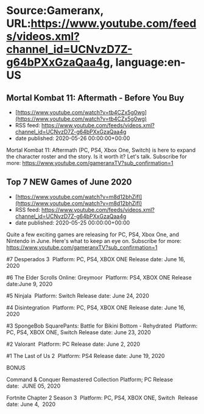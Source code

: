 # Source:Gameranx, URL:https://www.youtube.com/feeds/videos.xml?channel_id=UCNvzD7Z-g64bPXxGzaQaa4g, language:en-US

## Mortal Kombat 11: Aftermath - Before You Buy
 - [https://www.youtube.com/watch?v=tb4CZx5g0wg](https://www.youtube.com/watch?v=tb4CZx5g0wg)
 - RSS feed: https://www.youtube.com/feeds/videos.xml?channel_id=UCNvzD7Z-g64bPXxGzaQaa4g
 - date published: 2020-05-26 00:00:00+00:00

Mortal Kombat 11: Aftermath (PC, PS4, Xbox One, Switch) is here to expand the character roster and the story. Is it worth it? Let's talk.
Subscribe for more: https://www.youtube.com/gameranxTV?sub_confirmation=1

## Top 7 NEW Games of June 2020
 - [https://www.youtube.com/watch?v=m8d12bhZifI](https://www.youtube.com/watch?v=m8d12bhZifI)
 - RSS feed: https://www.youtube.com/feeds/videos.xml?channel_id=UCNvzD7Z-g64bPXxGzaQaa4g
 - date published: 2020-05-25 00:00:00+00:00

Quite a few exciting games are releasing for PC, PS4, Xbox One, and Nintendo in June. Here's what to keep an eye on.
Subscribe for more: https://www.youtube.com/gameranxTV?sub_confirmation=1


#7 Desperados 3 
Platform: PC, PS4, XBOX ONE
Release date: June 16, 2020

#6 The Elder Scrolls Online: Greymoor 
Platform: PS4, XBOX ONE
Release date:June 9, 2020

#5 Ninjala 
Platform: Switch
Release date: June 24, 2020

#4 Disintegration 
Platform: PC, PS4, XBOX ONE
Release date: June 16, 2020

#3 SpongeBob SquarePants: Battle for Bikini Bottom - Rehydrated 
Platform: PC, PS4, XBOX ONE, Switch
Release date: June 23, 2020

#2 Valorant 
Platform: PC
Release date: June 2, 2020

#1 The Last of Us 2 
Platform: PS4
Release date: June 19, 2020

BONUS

Command & Conquer Remastered Collection
Platform; PC
Release date:  JUNE 05, 2020

Fortnite Chapter 2 Season 3 
Platform: PC, PS4, XBOX ONE, Switch 
Release date: June 4,  2020


